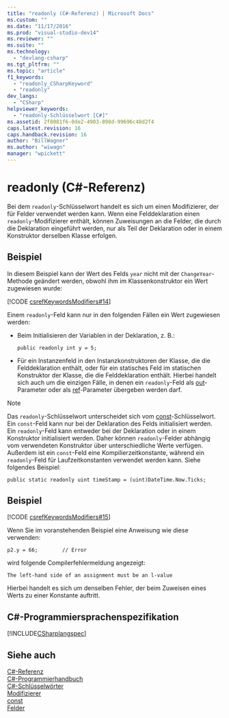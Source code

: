 ```yaml
---
title: "readonly (C#-Referenz) | Microsoft Docs"
ms.custom: ""
ms.date: "11/17/2016"
ms.prod: "visual-studio-dev14"
ms.reviewer: ""
ms.suite: ""
ms.technology: 
  - "devlang-csharp"
ms.tgt_pltfrm: ""
ms.topic: "article"
f1_keywords: 
  - "readonly_CSharpKeyword"
  - "readonly"
dev_langs: 
  - "CSharp"
helpviewer_keywords: 
  - "readonly-Schlüsselwort [C#]"
ms.assetid: 2f8081f6-0de2-4903-898d-99696c48d2f4
caps.latest.revision: 16
caps.handback.revision: 16
author: "BillWagner"
ms.author: "wiwagn"
manager: "wpickett"
---
```

# readonly (C#-Referenz)
Bei dem `readonly`\-Schlüsselwort handelt es sich um einen Modifizierer, der für Felder verwendet werden kann.  Wenn eine Felddeklaration einen `readonly`\-Modifizierer enthält, können Zuweisungen an die Felder, die durch die Deklaration eingeführt werden, nur als Teil der Deklaration oder in einem Konstruktor derselben Klasse erfolgen.  
  
## Beispiel  
 In diesem Beispiel kann der Wert des Felds `year` nicht mit der `ChangeYear`\-Methode geändert werden, obwohl ihm im Klassenkonstruktor ein Wert zugewiesen wurde:  
  
 [!CODE [csrefKeywordsModifiers#14](../CodeSnippet/VS_Snippets_VBCSharp/csrefKeywordsModifiers#14)]  
  
 Einem `readonly`\-Feld kann nur in den folgenden Fällen ein Wert zugewiesen werden:  
  
-   Beim Initialisieren der Variablen in der Deklaration, z. B.:  
  
    ```  
    public readonly int y = 5;  
    ```  
  
-   Für ein Instanzenfeld in den Instanzkonstruktoren der Klasse, die die Felddeklaration enthält, oder für ein statisches Feld im statischen Konstruktor der Klasse, die die Felddeklaration enthält.  Hierbei handelt sich auch um die einzigen Fälle, in denen ein `readonly`\-Feld als [out](../../../csharp/language-reference/keywords/out.md)\-Parameter oder als [ref](../../../csharp/language-reference/keywords/ref.md)\-Parameter übergeben werden darf.  
  
> [!NOTE]
>  Das `readonly`\-Schlüsselwort unterscheidet sich vom [const](../../../csharp/language-reference/keywords/const.md)\-Schlüsselwort.  Ein `const`\-Feld kann nur bei der Deklaration des Felds initialisiert werden.  Ein `readonly`\-Feld kann entweder bei der Deklaration oder in einem Konstruktor initialisiert werden.  Daher können `readonly`\-Felder abhängig vom verwendeten Konstruktor über unterschiedliche Werte verfügen.  Außerdem ist ein `const`\-Feld eine Kompilierzeitkonstante, während ein `readonly`\-Feld für Laufzeitkonstanten verwendet werden kann. Siehe folgendes Beispiel:  
  
```  
public static readonly uint timeStamp = (uint)DateTime.Now.Ticks;  
```  
  
## Beispiel  
 [!CODE [csrefKeywordsModifiers#15](../CodeSnippet/VS_Snippets_VBCSharp/csrefKeywordsModifiers#15)]  
  
 Wenn Sie im voranstehenden Beispiel eine Anweisung wie diese verwenden:  
  
 `p2.y = 66;        // Error`  
  
 wird folgende Compilerfehlermeldung angezeigt:  
  
 `The left-hand side of an assignment must be an l-value`  
  
 Hierbei handelt es sich um denselben Fehler, der beim Zuweisen eines Werts zu einer Konstante auftritt.  
  
## C\#\-Programmiersprachenspezifikation  
 [!INCLUDE[CSharplangspec](../../../csharp/language-reference/keywords/includes/csharplangspec_md.md)]  
  
## Siehe auch  
 [C\#\-Referenz](../../../csharp/language-reference/index.md)   
 [C\#\-Programmierhandbuch](../../../csharp/programming-guide/index.md)   
 [C\#\-Schlüsselwörter](../../../csharp/language-reference/keywords/index.md)   
 [Modifizierer](../../../csharp/language-reference/keywords/modifiers.md)   
 [const](../../../csharp/language-reference/keywords/const.md)   
 [Felder](../../../csharp/programming-guide/classes-and-structs/fields.md)
